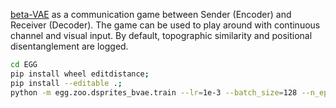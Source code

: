 [beta-VAE](https://openreview.net/pdf?id=Sy2fzU9gl) as a communication game between Sender (Encoder) and Receiver (Decoder). 
The game can be used to play around with continuous channel and visual input. By default, topographic similarity and positional disentanglement are logged.
```bash
cd EGG
pip install wheel editdistance;
pip install --editable .;
python -m egg.zoo.dsprites_bvae.train --lr=1e-3 --batch_size=128 --n_epochs=100 --vocab_size=6
```
